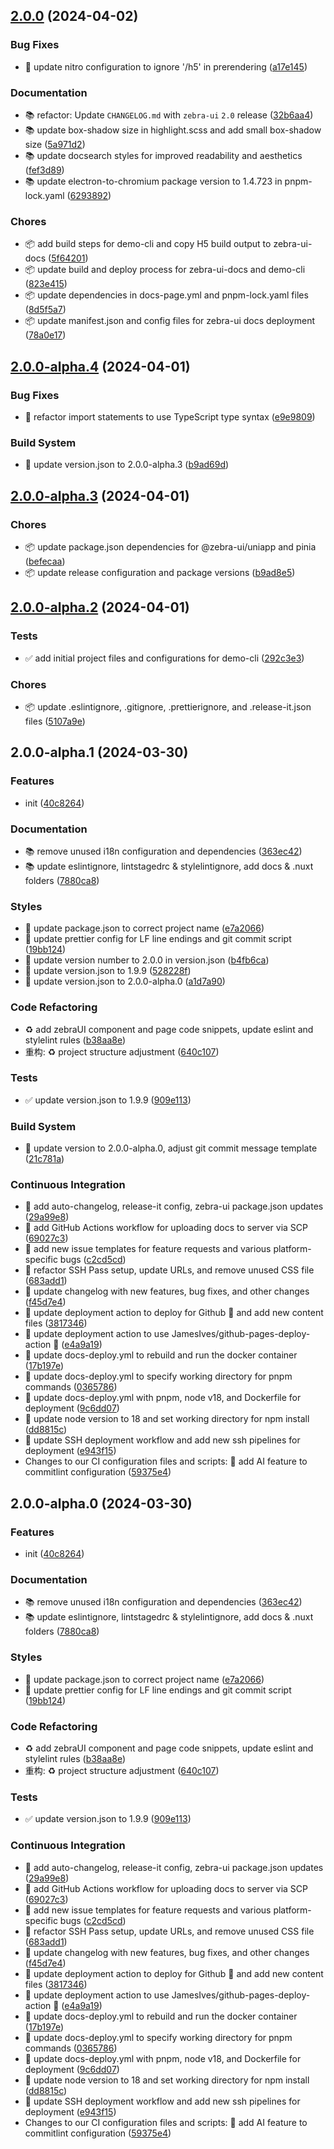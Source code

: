 ## [2.0.0](https://github.com/zebra-ui/zebra-ui/compare/2.0.0-alpha.4...2.0.0) (2024-04-02)

### Bug Fixes

- 🧩 update nitro configuration to ignore '/h5' in prerendering ([a17e145](https://github.com/zebra-ui/zebra-ui/commit/a17e14551bed23a9ebec2e267234e2db08716c4c))

### Documentation

- 📚 refactor: Update `CHANGELOG.md` with `zebra-ui` `2.0` release ([32b6aa4](https://github.com/zebra-ui/zebra-ui/commit/32b6aa4f1f64a013c642d3c89c1ee8be627abc7a))
- 📚 update box-shadow size in highlight.scss and add small box-shadow size ([5a971d2](https://github.com/zebra-ui/zebra-ui/commit/5a971d21bebd03ab1032bbd49fe6dc99056d233d))
- 📚 update docsearch styles for improved readability and aesthetics ([fef3d89](https://github.com/zebra-ui/zebra-ui/commit/fef3d89baae2dfbb4f259fc338819bc87cbbe05f))
- 📚 update electron-to-chromium package version to 1.4.723 in pnpm-lock.yaml ([6293892](https://github.com/zebra-ui/zebra-ui/commit/6293892ce33600c4cb45ef34d80153181b72cdcd))

### Chores

- 📦️ add build steps for demo-cli and copy H5 build output to zebra-ui-docs ([5f64201](https://github.com/zebra-ui/zebra-ui/commit/5f6420101cc27d7ac8e9568e7b3e327afc3dc2b6))
- 📦️ update build and deploy process for zebra-ui-docs and demo-cli ([823e415](https://github.com/zebra-ui/zebra-ui/commit/823e415aece672b17e2028e228ee6c77cbf14b2a))
- 📦️ update dependencies in docs-page.yml and pnpm-lock.yaml files ([8d5f5a7](https://github.com/zebra-ui/zebra-ui/commit/8d5f5a7f139e301ebb29b2a15081be75b9b67fcf))
- 📦️ update manifest.json and config files for zebra-ui docs deployment ([78a0e17](https://github.com/zebra-ui/zebra-ui/commit/78a0e17680eaeab0593dc10a06c3d232254ce9bf))

## [2.0.0-alpha.4](https://github.com/zebra-ui/zebra-ui/compare/2.0.0-alpha.3...2.0.0-alpha.4) (2024-04-01)

### Bug Fixes

- 🧩 refactor import statements to use TypeScript type syntax ([e9e9809](https://github.com/zebra-ui/zebra-ui/commit/e9e98095adaf44e08648dd3d3a8001f9240f65fa))

### Build System

- 🔨 update version.json to 2.0.0-alpha.3 ([b9ad69d](https://github.com/zebra-ui/zebra-ui/commit/b9ad69dd06f8f337bcc1b7a815026eb3006e45eb))

## [2.0.0-alpha.3](https://github.com/zebra-ui/zebra-ui/compare/2.0.0-alpha.2...2.0.0-alpha.3) (2024-04-01)

### Chores

- 📦️ update package.json dependencies for @zebra-ui/uniapp and pinia ([befecaa](https://github.com/zebra-ui/zebra-ui/commit/befecaab883a5f075ee3931734abd41572c4c6ac))
- 📦️ update release configuration and package versions ([b9ad8e5](https://github.com/zebra-ui/zebra-ui/commit/b9ad8e59803b7a2a9273d6f823f58eb8ee38516a))

## [2.0.0-alpha.2](https://github.com/zebra-ui/zebra-ui/compare/2.0.0-alpha.1...2.0.0-alpha.2) (2024-04-01)

### Tests

- ✅ add initial project files and configurations for demo-cli ([292c3e3](https://github.com/zebra-ui/zebra-ui/commit/292c3e3b276f009e6568819db2df1cc558eea65f))

### Chores

- 📦️ update .eslintignore, .gitignore, .prettierignore, and .release-it.json files ([5107a9e](https://github.com/zebra-ui/zebra-ui/commit/5107a9e9b6480f7f0b862b7d5d52cf7492065e68))

## 2.0.0-alpha.1 (2024-03-30)

### Features

- init ([40c8264](https://github.com/zebra-ui/zebra-ui/commit/40c8264eb4b70e61955df72fc0d35d961944f19d))

### Documentation

- 📚 remove unused i18n configuration and dependencies ([363ec42](https://github.com/zebra-ui/zebra-ui/commit/363ec42b275881b0cf13b474b38e21ad5610e8d2))
- 📚 update eslintignore, lintstagedrc & stylelintignore, add docs & .nuxt folders ([7880ca8](https://github.com/zebra-ui/zebra-ui/commit/7880ca8ac44f037cfe9ced81fe6bea87113eace8))

### Styles

- 🎨 update package.json to correct project name ([e7a2066](https://github.com/zebra-ui/zebra-ui/commit/e7a206657b76f7b273fee2fcf34ac4a73abe3bcd))
- 🎨 update prettier config for LF line endings and git commit script ([19bb124](https://github.com/zebra-ui/zebra-ui/commit/19bb124e66bc16bf801e88a9e6530e6024754a3e))
- 🎨 update version number to 2.0.0 in version.json ([b4fb6ca](https://github.com/zebra-ui/zebra-ui/commit/b4fb6ca4dab9f893e0e9515a117d499d8e3e5a81))
- 🎨 update version.json to 1.9.9 ([528228f](https://github.com/zebra-ui/zebra-ui/commit/528228f15419071379623a1fcfcfc7702390bd04))
- 🎨 update version.json to 2.0.0-alpha.0 ([a1d7a90](https://github.com/zebra-ui/zebra-ui/commit/a1d7a902ebb7e42645124226f6b58091d7050263))

### Code Refactoring

- ♻️ add zebraUI component and page code snippets, update eslint and stylelint rules ([b38aa8e](https://github.com/zebra-ui/zebra-ui/commit/b38aa8e67b9994f6152be26eac5edbc4ccf6ea45))
- 重构: ♻️ project structure adjustment ([640c107](https://github.com/zebra-ui/zebra-ui/commit/640c10707a8ae2cc5f8a8fdb17cfed4e1fec3be4))

### Tests

- ✅ update version.json to 1.9.9 ([909e113](https://github.com/zebra-ui/zebra-ui/commit/909e11397cc49142921ff77ed0ef172908d676cf))

### Build System

- 🔨 update version to 2.0.0-alpha.0, adjust git commit message template ([21c781a](https://github.com/zebra-ui/zebra-ui/commit/21c781a0855dce8c5d2a1da8d0ed78bec025a7f1))

### Continuous Integration

- 🎡 add auto-changelog, release-it config, zebra-ui package.json updates ([29a99e8](https://github.com/zebra-ui/zebra-ui/commit/29a99e827f0d70aa2cc59f0a390c6853d9e0cb0b))
- 🎡 add GitHub Actions workflow for uploading docs to server via SCP ([69027c3](https://github.com/zebra-ui/zebra-ui/commit/69027c3fa283b05511670407df093126b5ce8ed2))
- 🎡 add new issue templates for feature requests and various platform-specific bugs ([c2cd5cd](https://github.com/zebra-ui/zebra-ui/commit/c2cd5cd5045c26030cf8991462f04e2dd758aa6a))
- 🎡 refactor SSH Pass setup, update URLs, and remove unused CSS file ([683add1](https://github.com/zebra-ui/zebra-ui/commit/683add157387747829b50a4f04c800cd2e66dc14))
- 🎡 update changelog with new features, bug fixes, and other changes ([f45d7e4](https://github.com/zebra-ui/zebra-ui/commit/f45d7e45571ca8583ad48881a97650f70cd0a2cd))
- 🎡 update deployment action to deploy for Github 🚀 and add new content files ([3817346](https://github.com/zebra-ui/zebra-ui/commit/38173460c8866acc0c2685d4d826486c929a8494))
- 🎡 update deployment action to use JamesIves/github-pages-deploy-action 🚀 ([e4a9a19](https://github.com/zebra-ui/zebra-ui/commit/e4a9a19fc929c7c3403ef0b7a28ca68456950d08))
- 🎡 update docs-deploy.yml to rebuild and run the docker container ([17b197e](https://github.com/zebra-ui/zebra-ui/commit/17b197ec2ef59ec69613aa387e7ae39a47ef997b))
- 🎡 update docs-deploy.yml to specify working directory for pnpm commands ([0365786](https://github.com/zebra-ui/zebra-ui/commit/036578687a7b5e78cc7bf39c3bd05b53ae60d667))
- 🎡 update docs-deploy.yml with pnpm, node v18, and Dockerfile for deployment ([9c6dd07](https://github.com/zebra-ui/zebra-ui/commit/9c6dd071ccc2df175b854fdb2866f781720567c0))
- 🎡 update node version to 18 and set working directory for npm install ([dd8815c](https://github.com/zebra-ui/zebra-ui/commit/dd8815ccaa5bfef5b0534058f71965af6a2229cb))
- 🎡 update SSH deployment workflow and add new ssh pipelines for deployment ([e943f15](https://github.com/zebra-ui/zebra-ui/commit/e943f155aba13f264245f0c6e7cc2c0f8274792f))
- Changes to our CI configuration files and scripts: 🎡 add AI feature to commitlint configuration ([59375e4](https://github.com/zebra-ui/zebra-ui/commit/59375e4ec76579a2ce4e7d4848c33b762f48b628))

## 2.0.0-alpha.0 (2024-03-30)

### Features

- init ([40c8264](https://github.com/zebra-ui/zebra-ui/commit/40c8264eb4b70e61955df72fc0d35d961944f19d))

### Documentation

- 📚 remove unused i18n configuration and dependencies ([363ec42](https://github.com/zebra-ui/zebra-ui/commit/363ec42b275881b0cf13b474b38e21ad5610e8d2))
- 📚 update eslintignore, lintstagedrc & stylelintignore, add docs & .nuxt folders ([7880ca8](https://github.com/zebra-ui/zebra-ui/commit/7880ca8ac44f037cfe9ced81fe6bea87113eace8))

### Styles

- 🎨 update package.json to correct project name ([e7a2066](https://github.com/zebra-ui/zebra-ui/commit/e7a206657b76f7b273fee2fcf34ac4a73abe3bcd))
- 🎨 update prettier config for LF line endings and git commit script ([19bb124](https://github.com/zebra-ui/zebra-ui/commit/19bb124e66bc16bf801e88a9e6530e6024754a3e))

### Code Refactoring

- ♻️ add zebraUI component and page code snippets, update eslint and stylelint rules ([b38aa8e](https://github.com/zebra-ui/zebra-ui/commit/b38aa8e67b9994f6152be26eac5edbc4ccf6ea45))
- 重构: ♻️ project structure adjustment ([640c107](https://github.com/zebra-ui/zebra-ui/commit/640c10707a8ae2cc5f8a8fdb17cfed4e1fec3be4))

### Tests

- ✅ update version.json to 1.9.9 ([909e113](https://github.com/zebra-ui/zebra-ui/commit/909e11397cc49142921ff77ed0ef172908d676cf))

### Continuous Integration

- 🎡 add auto-changelog, release-it config, zebra-ui package.json updates ([29a99e8](https://github.com/zebra-ui/zebra-ui/commit/29a99e827f0d70aa2cc59f0a390c6853d9e0cb0b))
- 🎡 add GitHub Actions workflow for uploading docs to server via SCP ([69027c3](https://github.com/zebra-ui/zebra-ui/commit/69027c3fa283b05511670407df093126b5ce8ed2))
- 🎡 add new issue templates for feature requests and various platform-specific bugs ([c2cd5cd](https://github.com/zebra-ui/zebra-ui/commit/c2cd5cd5045c26030cf8991462f04e2dd758aa6a))
- 🎡 refactor SSH Pass setup, update URLs, and remove unused CSS file ([683add1](https://github.com/zebra-ui/zebra-ui/commit/683add157387747829b50a4f04c800cd2e66dc14))
- 🎡 update changelog with new features, bug fixes, and other changes ([f45d7e4](https://github.com/zebra-ui/zebra-ui/commit/f45d7e45571ca8583ad48881a97650f70cd0a2cd))
- 🎡 update deployment action to deploy for Github 🚀 and add new content files ([3817346](https://github.com/zebra-ui/zebra-ui/commit/38173460c8866acc0c2685d4d826486c929a8494))
- 🎡 update deployment action to use JamesIves/github-pages-deploy-action 🚀 ([e4a9a19](https://github.com/zebra-ui/zebra-ui/commit/e4a9a19fc929c7c3403ef0b7a28ca68456950d08))
- 🎡 update docs-deploy.yml to rebuild and run the docker container ([17b197e](https://github.com/zebra-ui/zebra-ui/commit/17b197ec2ef59ec69613aa387e7ae39a47ef997b))
- 🎡 update docs-deploy.yml to specify working directory for pnpm commands ([0365786](https://github.com/zebra-ui/zebra-ui/commit/036578687a7b5e78cc7bf39c3bd05b53ae60d667))
- 🎡 update docs-deploy.yml with pnpm, node v18, and Dockerfile for deployment ([9c6dd07](https://github.com/zebra-ui/zebra-ui/commit/9c6dd071ccc2df175b854fdb2866f781720567c0))
- 🎡 update node version to 18 and set working directory for npm install ([dd8815c](https://github.com/zebra-ui/zebra-ui/commit/dd8815ccaa5bfef5b0534058f71965af6a2229cb))
- 🎡 update SSH deployment workflow and add new ssh pipelines for deployment ([e943f15](https://github.com/zebra-ui/zebra-ui/commit/e943f155aba13f264245f0c6e7cc2c0f8274792f))
- Changes to our CI configuration files and scripts: 🎡 add AI feature to commitlint configuration ([59375e4](https://github.com/zebra-ui/zebra-ui/commit/59375e4ec76579a2ce4e7d4848c33b762f48b628))
